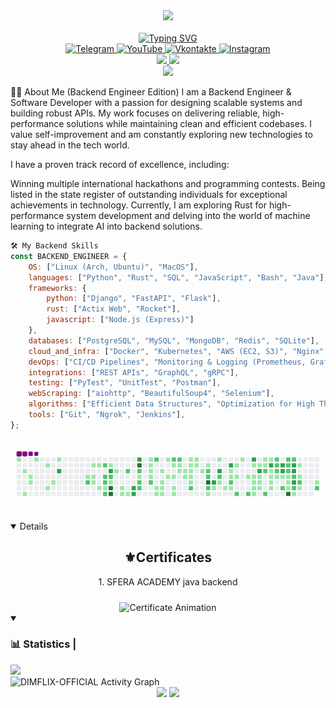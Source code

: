 <div align="center">
    <img width=500 src="https://user-images.githubusercontent.com/74038190/212749171-b84692a8-2b04-4e3b-93ca-ac14705da224.gif"/>    
    <br/>
    <br/>
    <a href="https://git.io/typing-svg"><img src="https://readme-typing-svg.demolab.com?font=Itim&size=40&duration=2000&pause=3000&color=E0DFF1&center=true&repeat=false&width=600&height=60&lines=Greetings%2C+wanderer!+I'm+CODOT-09!" alt="Typing SVG" /></a>
</div>

<div align="center">
    <a href="https://t.me/nextGen-09">
        <img src="https://img.shields.io/badge/-Telegram-f5e0dc?style=for-the-badge&logo=telegram&logoColor=27A0D9" alt="Telegram"/>
    </a>
    <a href="https://www.youtube.com/otabek_nabiyev">
        <img src="https://img.shields.io/badge/-YouTube-f2cdcd?style=for-the-badge&logo=YouTube&logoColor=FF0000" alt="YouTube"/>
    </a>
    <a href="https://vk.com">
        <img src="https://img.shields.io/badge/-Vkontakte-f5c2e7?style=for-the-badge&logo=Vk&logoColor=4F7DB3" alt="Vkontakte"/>
    </a>
    <a href="https://discord.com">
        <img src="https://img.shields.io/badge/-Discord-cba6f7?style=for-the-badge&logo=discord&logoColor=5F66E6" alt="Instagram"/>
    </a>
</div>

<div align="center">
    <a href="./README-RU.md">
		<img src="https://img.shields.io/badge/README-RU-blue?color=eba0ac&labelColor=1C2325&style=for-the-badge">
	</a>
	<a href="./README.md">
		<img src="https://img.shields.io/badge/README-ENG-blue?color=fab387&labelColor=fab387&style=for-the-badge">
	</a>
</div>

<div align="center">
    <a href="https://user-badge.committers.top/russia/DIMFLIX-OFFICIAL">
		<img src="https://user-badge.committers.top/russia/DIMFLIX-OFFICIAL.svg">
	</a>
</div>


👨‍💻 About Me (Backend Engineer Edition)
I am a Backend Engineer & Software Developer with a passion for designing scalable systems and building robust APIs. My work focuses on delivering reliable, high-performance solutions while maintaining clean and efficient codebases. I value self-improvement and am constantly exploring new technologies to stay ahead in the tech world.

I have a proven track record of excellence, including:

Winning multiple international hackathons and programming contests.
Being listed in the state register of outstanding individuals for exceptional achievements in technology.
Currently, I am exploring Rust for high-performance system development and delving into the world of machine learning to integrate AI into backend solutions.

```javascript
🛠️ My Backend Skills
const BACKEND_ENGINEER = {
    OS: ["Linux (Arch, Ubuntu)", "MacOS"],
    languages: ["Python", "Rust", "SQL", "JavaScript", "Bash", "Java"],
    frameworks: {
        python: ["Django", "FastAPI", "Flask"],
        rust: ["Actix Web", "Rocket"],
        javascript: ["Node.js (Express)"]
    },
    databases: ["PostgreSQL", "MySQL", "MongoDB", "Redis", "SQLite"],
    cloud_and_infra: ["Docker", "Kubernetes", "AWS (EC2, S3)", "Nginx", "RabbitMQ"],
    devOps: ["CI/CD Pipelines", "Monitoring & Logging (Prometheus, Grafana)"],
    integrations: ["REST APIs", "GraphQL", "gRPC"],
    testing: ["PyTest", "UnitTest", "Postman"],
    webScraping: ["aiohttp", "BeautifulSoup4", "Selenium"],
    algorithms: ["Efficient Data Structures", "Optimization for High Throughput"],
    tools: ["Git", "Ngrok", "Jenkins"],
};
```

<div align="center">
    <img src="https://raw.githubusercontent.com/Platane/snk/output/github-contribution-grid-snake.gif" alt="Snake Game" style="width:1000px; height:auto; margin-top:10px;">
</div>

<details open>
<div align="center">
    <h2>⚜️Certificates</h2>
    <p>1. SFERA ACADEMY java backend</p>
    <img src="https://encrypted-tbn0.gstatic.com/images?q=tbn:ANd9GcQmSmJgXu6kW8ONXMTLq0LD6BJGFV3Hoc0DRg&s)" alt="Certificate Animation" style="width:300px; height:auto; margin-top:10px;">
</div>


<details open>
<summary><h3>📊 Statistics | </h3> <img height="20px" src="https://visitcount.itsvg.in/api?id=codot-09&label=Profile%20Views&color=12&icon=5&pretty=true" /></summary>
    <img alt="DIMFLIX-OFFICIAL Activity Graph" src="https://github-readme-activity-graph.vercel.app/graph/?username=codot-09&bg_color=RRGGBBAA&title_color=00abf0&color=00abf0&line=00abf0&point=DEDEDE&hide_border=true&custom_title=Contribution⠀Graph" />
	<div align="center">
	    <img src="https://github-readme-stats.vercel.app/api/top-langs/?username=codot-09&layout=compact&theme=transparent"/>
	    <img src="https://github-readme-stats.vercel.app/api?username=codot-09&show_icons=true&theme=transparent"/>
	    
</details>
